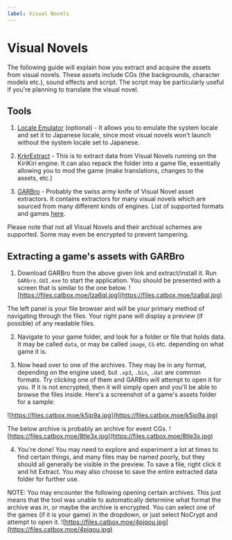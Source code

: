 ```yaml
---
label: Visual Novels
---
```


# Visual Novels

The following guide will explain how you extract and acquire the assets from visual novels. These assets include CGs (the backgrounds, character models etc.), sound effects and script. The script may be particularly useful if you're planning to translate the visual novel.

## Tools

1. [Locale Emulator](https://github.com/xupefei/Locale-Emulator/releases) (optional) - It allows you to emulate the system locale and set it to Japanese locale, since most visual novels won't launch without the system locale set to Japanese.

2. [KrkrExtract](https://github.com/xmoezzz/KrkrExtract/releases/) - This is to extract data from Visual Novels running on the KiriKiri engine. It can also repack the folder into a game file, essentially allowing you to mod the game (make translations, changes to the assets, etc.)

3. [GARBro](https://github.com/morkt/GARbro) - Probably the swiss army knife of Visual Novel asset extractors. It contains extractors for many visual novels which are sourced from many different kinds of engines. List of supported formats and games [here](https://morkt.github.io/GARbro/supported.html).

Please note that not all Visual Novels and their archival schemes are supported. Some may even be encrypted to prevent tampering.

## Extracting a game's assets with GARBro

1. Download GARBro from the above given link and extract/install it. Run `GARbro.GUI.exe` to start the application. You should be presented with a screen that is similar to the one below.
![https://files.catbox.moe/lza6ql.jpg](https://files.catbox.moe/lza6ql.jpg)

The left panel is your file browser and will be your primary method of navigating through the files. Your right pane will display a preview (if possible) of any readable files.

2. Navigate to your game folder, and look for a folder or file that holds data. It may be called `data`, or may be called `image`, `CG` etc. depending on what game it is.

3. Now head over to one of the archives. They may be in any format, depending on the engine used, but `.xp3`, `.bin`, `.dat` are common formats. Try clicking one of them and GARBro will attempt to open it for you. If it is not encrypted, then it will simply open and you'll be able to browse the files inside. Here's a screenshot of a game's assets folder for a sample:

![https://files.catbox.moe/k5ip9a.jpg](https://files.catbox.moe/k5ip9a.jpg)

The below archive is probably an archive for event CGs. 
![https://files.catbox.moe/8tle3x.jpg](https://files.catbox.moe/8tle3x.jpg)

4. You're done! You may need to explore and experiment a lot at times to find certain things, and many files may be named poorly, but they should all generally be visible in the preview. To save a file, right click it and hit Extract. You may also choose to save the entire extracted data folder for further use.

NOTE: You may encounter the following opening certain archives. This just means that the tool was unable to automatically determine what format the archive was in, or maybe the archive is encrypted. You can select one of the games (if it is your game) in the dropdown, or just select NoCrypt and attempt to open it.
![https://files.catbox.moe/4pjqou.jpg](https://files.catbox.moe/4pjqou.jpg)

